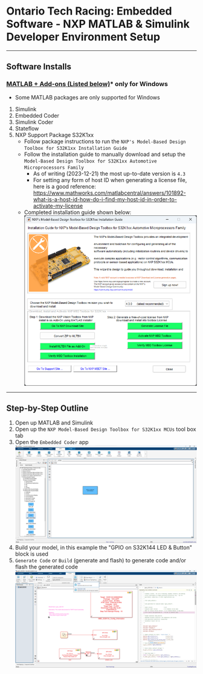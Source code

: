 # Ontario Tech Racing: Embedded Software - NXP MATLAB & Simulink Developer Environment Setup

---

## Software Installs

### [MATLAB + Add-ons (Listed below)](https://www.mathworks.com/downloads/)* only for Windows

- Some MATLAB packages are only supported for Windows

1. Simulink
2. Embedded Coder
3. Simulink Coder
4. Stateflow
5. NXP Support Package S32K1xx
    - Follow package instructions to run
      the `NXP's Model-Based Design Toolbox for S32K1xx Installation Guide`
    - Follow the installation guide to manually download and setup
      the `Model-Based Design Toolbox for S32K1xx Automotive Microprocessors Family`
        - As of writing (2023-12-21) the most up-to-date version is `4.3`
        - For setting any form of host ID when generating a license file, here is a good
          reference: https://www.mathworks.com/matlabcentral/answers/101892-what-is-a-host-id-how-do-i-find-my-host-id-in-order-to-activate-my-license
    - Completed installation guide shown below:
      ![MATLAB NXP Completed install guide.png](pictures%2Fnxp%2FMATLAB%20NXP%20Completed%20install%20guide.png)

---

## Step-by-Step Outline

1. Open up MATLAB and Simulink
2. Open up the `NXP Model-Based Design Toolbox for S32K1xx MCUs` tool box tab
3. Open the `Embedded Coder` app
   ![MATLAB NXP Toolbox Example.png](pictures%2Fnxp%2FMATLAB%20NXP%20Toolbox%20Example.png)
4. Build your model, in this example the "GPIO on S32K144 LED & Button" block is used
5. `Generate Code` or `Build` (generate and flash) to generate code and/or flash the generated code
   ![MATLAB NXP Embedded Coder Build Example.png](pictures%2Fnxp%2FMATLAB%20NXP%20Embedded%20Coder%20Build%20Example.png)
